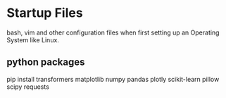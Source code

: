 # Startup Files

bash, vim and other configuration files when first setting up an Operating System like Linux.

## python packages

pip install transformers matplotlib numpy pandas plotly scikit-learn pillow scipy requests
